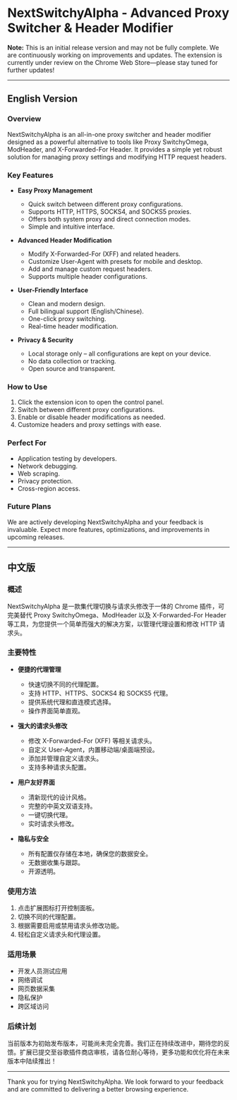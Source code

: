 # NextSwitchyAlpha - Advanced Proxy Switcher & Header Modifier

**Note:** This is an initial release version and may not be fully complete. We are continuously working on improvements and updates. The extension is currently under review on the Chrome Web Store—please stay tuned for further updates!

---

## English Version

### Overview
NextSwitchyAlpha is an all-in-one proxy switcher and header modifier designed as a powerful alternative to tools like Proxy SwitchyOmega, ModHeader, and X-Forwarded-For Header. It provides a simple yet robust solution for managing proxy settings and modifying HTTP request headers.

### Key Features
- **Easy Proxy Management**
  - Quick switch between different proxy configurations.
  - Supports HTTP, HTTPS, SOCKS4, and SOCKS5 proxies.
  - Offers both system proxy and direct connection modes.
  - Simple and intuitive interface.

- **Advanced Header Modification**
  - Modify X-Forwarded-For (XFF) and related headers.
  - Customize User-Agent with presets for mobile and desktop.
  - Add and manage custom request headers.
  - Supports multiple header configurations.

- **User-Friendly Interface**
  - Clean and modern design.
  - Full bilingual support (English/Chinese).
  - One-click proxy switching.
  - Real-time header modification.

- **Privacy & Security**
  - Local storage only – all configurations are kept on your device.
  - No data collection or tracking.
  - Open source and transparent.

### How to Use
1. Click the extension icon to open the control panel.
2. Switch between different proxy configurations.
3. Enable or disable header modifications as needed.
4. Customize headers and proxy settings with ease.

### Perfect For
- Application testing by developers.
- Network debugging.
- Web scraping.
- Privacy protection.
- Cross-region access.

### Future Plans
We are actively developing NextSwitchyAlpha and your feedback is invaluable. Expect more features, optimizations, and improvements in upcoming releases.

---

## 中文版

### 概述
NextSwitchyAlpha 是一款集代理切换与请求头修改于一体的 Chrome 插件，可完美替代 Proxy SwitchyOmega、ModHeader 以及 X-Forwarded-For Header 等工具，为您提供一个简单而强大的解决方案，以管理代理设置和修改 HTTP 请求头。

### 主要特性
- **便捷的代理管理**
  - 快速切换不同的代理配置。
  - 支持 HTTP、HTTPS、SOCKS4 和 SOCKS5 代理。
  - 提供系统代理和直连模式选择。
  - 操作界面简单直观。

- **强大的请求头修改**
  - 修改 X-Forwarded-For (XFF) 等相关请求头。
  - 自定义 User-Agent，内置移动端/桌面端预设。
  - 添加并管理自定义请求头。
  - 支持多种请求头配置。

- **用户友好界面**
  - 清新现代的设计风格。
  - 完整的中英文双语支持。
  - 一键切换代理。
  - 实时请求头修改。

- **隐私与安全**
  - 所有配置仅存储在本地，确保您的数据安全。
  - 无数据收集与跟踪。
  - 开源透明。

### 使用方法
1. 点击扩展图标打开控制面板。
2. 切换不同的代理配置。
3. 根据需要启用或禁用请求头修改功能。
4. 轻松自定义请求头和代理设置。

### 适用场景
- 开发人员测试应用
- 网络调试
- 网页数据采集
- 隐私保护
- 跨区域访问

### 后续计划
当前版本为初始发布版本，可能尚未完全完善。我们正在持续改进中，期待您的反馈。扩展已提交至谷歌插件商店审核，请各位耐心等待，更多功能和优化将在未来版本中陆续推出！

---

Thank you for trying NextSwitchyAlpha. We look forward to your feedback and are committed to delivering a better browsing experience.